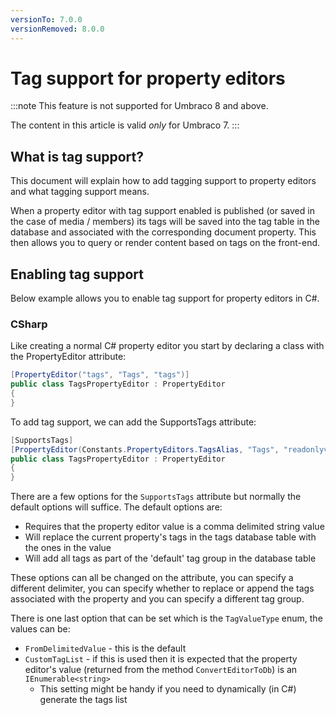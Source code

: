 ```yaml
---
versionTo: 7.0.0
versionRemoved: 8.0.0
---
```


# Tag support for property editors

:::note
This feature is not supported for Umbraco 8 and above.

The content in this article is valid *only* for Umbraco 7.
:::

## What is tag support?

This document will explain how to add tagging support to property editors and what tagging support means.

When a property editor with tag support enabled is published (or saved in the case of media / members) its tags will be saved into the tag table in the database and associated with the corresponding document property. This then allows you to query or render content based on tags on the front-end.

## Enabling tag support

Below example allows you to enable tag support for property editors in C#.

### CSharp

Like creating a normal C# property editor you start by declaring a class with the PropertyEditor attribute:

```csharp
[PropertyEditor("tags", "Tags", "tags")]
public class TagsPropertyEditor : PropertyEditor
{
}
```

To add tag support, we can add the SupportsTags attribute:

```csharp
[SupportsTags]
[PropertyEditor(Constants.PropertyEditors.TagsAlias, "Tags", "readonlyvalue")]
public class TagsPropertyEditor : PropertyEditor
{
}
```

There are a few options for the `SupportsTags` attribute but normally the default options will suffice.
The default options are:

* Requires that the property editor value is a comma delimited string value
* Will replace the current property's tags in the tags database table with the ones in the value
* Will add all tags as part of the 'default' tag group in the database table

These options can all be changed on the attribute, you can specify a different delimiter, you can specify whether to replace or append the tags associated with the property and you can specify a different tag group.

There is one last option that can be set which is the `TagValueType` enum, the values can be:

* `FromDelimitedValue` - this is the default
* `CustomTagList` - if this is used then it is expected that the property editor's value (returned from the method `ConvertEditorToDb`) is an `IEnumerable<string>`
  * This setting might be handy if you need to dynamically (in C#) generate the tags list
